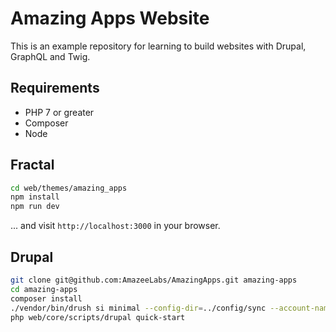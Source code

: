 # Amazing Apps Website

This is an example repository for learning to build websites with Drupal, GraphQL and Twig.

## Requirements

* PHP 7 or greater
* Composer
* Node

## Fractal

```bash
cd web/themes/amazing_apps
npm install
npm run dev
```
... and visit `http://localhost:3000` in your browser.

## Drupal
```bash
git clone git@github.com:AmazeeLabs/AmazingApps.git amazing-apps
cd amazing-apps
composer install
./vendor/bin/drush si minimal --config-dir=../config/sync --account-name=admin --account-pass=admin
php web/core/scripts/drupal quick-start
```


